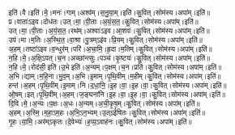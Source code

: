 

  
इति॑।वै।इति॑।मे॒।मनः॑।गाम्।अश्व॑म्।स॒नु॒या॒म्।इति॑।कु॒वित्।सोम॑स्य।अपा॑म्।इति॑॥  
प्र।वाताः॑ऽइव।दोध॑तः।उत्।मा॒।पी॒ताः।अ॒यं॒स॒त॒।कु॒वित्।सोम॑स्य।अपा॑म्।इति॑॥  
उत्।मा॒।पी॒ताः।अ॒यं॒स॒त॒।रथ॑म्।अश्वाः॑ऽइव।आ॒शवः॑।कु॒वित्।सोम॑स्य।अपा॑म्।इति॑॥  
उप॑।मा।म॒तिः।अ॒स्थि॒त॒।वा॒श्रा।पु॒त्रम्ऽइ॑व।प्रि॒यम्।कु॒वित्।सोम॑स्य।अपा॑म्।इति॑॥  
अ॒हम्।तष्टा॑ऽइव।व॒न्धुर॑म्।परि॑।अ॒चा॒मि॒।हृ॒दा।म॒तिम्।कु॒वित्।सोम॑स्य।अपा॑म्।इति॑॥  
न॒हि।मे॒।अ॒क्षि॒ऽपत्।च॒न।अच्छा॑न्त्सुः।पञ्च॑।कृ॒ष्टयः॑।कु॒वित्।सोम॑स्य।अपा॑म्।इति॑॥  
न॒हि।मे॒।रोद॑सी॒ इति॑।उ॒भे इति॑।अ॒न्यम्।प॒क्षम्।च॒न।प्रति॑।कु॒वित्।सोम॑स्य।अपा॑म्।इति॑॥  
अ॒भि।द्याम्।म॒हि॒ना।भु॒व॒म्।अ॒भि।इ॒माम्।पृ॒थि॒वीम्।म॒हीम्।कु॒वित्।सोम॑स्य।अपा॑म्।इति॑॥  
हन्त॑।अ॒हम्।पृ॒थि॒वीम्।इ॒माम्।नि।द॒धा॒नि॒।इ॒ह।वा॒।इ॒ह।वा॒।कु॒वित्।सोम॑स्य।अपा॑म्।इति॑॥  
ओ॒षम्।इत्।पृ॒थि॒वीम्।अ॒हम्।ज॒ङ्घना॑नि।इ॒ह।वा॒।इ॒ह।वा॒।कु॒वित्।सोम॑स्य।अपा॑म्।इति॑॥  
दि॒वि।मे॒।अ॒न्यः।प॒क्षः।अ॒धः।अ॒न्यम्।अ॒ची॒कृ॒ष॒म्।कु॒वित्।सोम॑स्य।अपा॑म्।इति॑॥  
अ॒हम्।अ॒स्मि॒।म॒हा॒ऽम॒हः।अ॒भि॒ऽन॒भ्यम्।उ॒त्ऽई॑षितः।कु॒वित्।सोम॑स्य।अपा॑म्।इति॑॥  
गृ॒हः।या॒मि॒।अर॑म्ऽकृतः।दे॒वेभ्यः॑।ह॒व्य॒ऽवाह॑नः।कु॒वित्।सोम॑स्य।अपा॑म्।इति॑॥  
